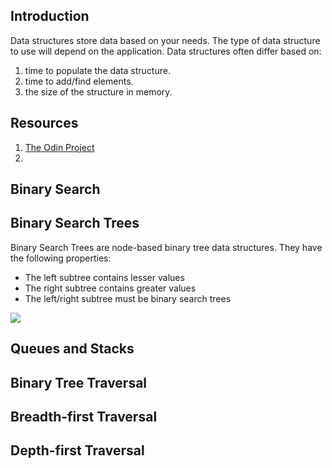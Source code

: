 ## Introduction

Data structures store data based on your needs. The type of data structure to use will depend on the application. Data structures often differ based on:

1. time to populate the data structure.
2. time to add/find elements.
3. the size of the structure in memory.


## Resources

1. [The Odin Project](https://www.theodinproject.com/lessons/javascript-common-data-structures-and-algorithms)
2. []()

## Binary Search

## Binary Search Trees

Binary Search Trees are node-based binary tree data structures. They have the following properties:
- The left subtree contains lesser values
- The right subtree contains greater values
- The left/right subtree must be binary search trees

<img src="https://github.com/mhjarvis/full-stack-developer-guide/blob/main/Data%20Structures%20and%20Algorithms/bst-21.png?raw=true">

## Queues and Stacks

## Binary Tree Traversal

## Breadth-first Traversal

## Depth-first Traversal
